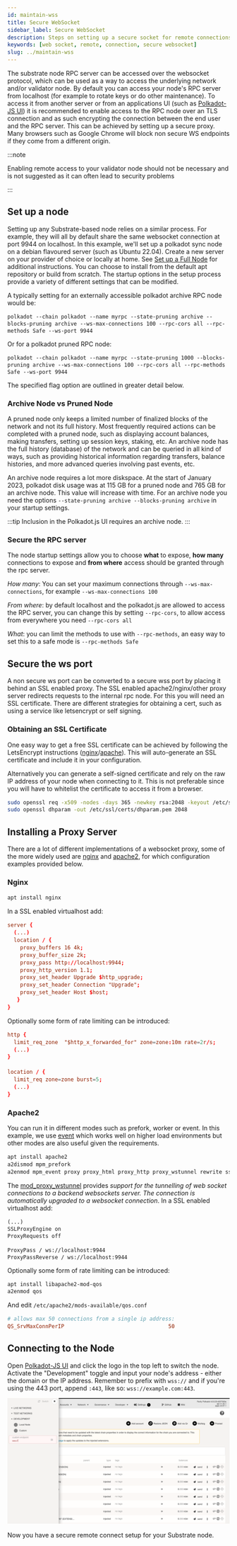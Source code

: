 ```yaml
---
id: maintain-wss
title: Secure WebSocket
sidebar_label: Secure WebSocket
description: Steps on setting up a secure socket for remote connections.
keywords: [web socket, remote, connection, secure websocket]
slug: ../maintain-wss
---
```


The substrate node RPC server can be accessed over the websocket protocol, which can be used as a
way to access the underlying network and/or validator node. By default you can access your node's
RPC server from localhost (for example to rotate keys or do other maintenance). To access it from
another server or from an applications UI (such as [Polkadot-JS UI](https://polkadot.js.org/apps))
it is recommended to enable access to the RPC node over an TLS connection and as such encrypting the
connection between the end user and the RPC server. This can be achieved by setting up a secure
proxy. Many browsers such as Google Chrome will block non secure WS endpoints if they come from a
different origin.

:::note 

Enabling remote access to your validator node should not be necessary and is not suggested
as it can often lead to security problems 

:::

## Set up a node

Setting up any Substrate-based node relies on a similar process. For example, they will all by
default share the same websocket connection at port 9944 on localhost. In this example, we'll set up
a polkadot sync node on a debian flavoured server (such as Ubuntu 22.04). Create a new server on
your provider of choice or locally at home. See [Set up a Full Node](./maintain-sync) for additional
instructions. You can choose to install from the default apt repository or build from scratch. The
startup options in the setup process provide a variety of different settings that can be modified.

A typically setting for an externally accessible polkadot archive RPC node would be:

```config
polkadot --chain polkadot --name myrpc --state-pruning archive --blocks-pruning archive --ws-max-connections 100 --rpc-cors all --rpc-methods Safe --ws-port 9944
```

Or for a polkadot pruned RPC node:

```config
polkadot --chain polkadot --name myrpc --state-pruning 1000 --blocks-pruning archive --ws-max-connections 100 --rpc-cors all --rpc-methods Safe --ws-port 9944
```

The specified flag option are outlined in greater detail below.

### Archive Node vs Pruned Node

A pruned node only keeps a limited number of finalized blocks of the network and not its full
history. Most frequently required actions can be completed with a pruned node, such as displaying
account balances, making transfers, setting up session keys, staking, etc. An archive node has the
full history (database) of the network and can be queried in all kind of ways, such as providing
historical information regarding transfers, balance histories, and more advanced queries involving
past events, etc.

An archive node requires a lot more diskspace. At the start of January 2023, polkadot disk usage was
at 115 GB for a pruned node and 765 GB for an archive node. This value will increase with time. For
an archive node you need the options `--state-pruning archive --blocks-pruning archive` in your
startup settings.

:::tip Inclusion in the Polkadot.js UI requires an archive node. :::

### Secure the RPC server

The node startup settings allow you to choose **what** to expose, **how many** connections to expose
and **from where** access should be granted through the rpc server.

_How many_: You can set your maximum connections through `--ws-max-connections`, for example
`--ws-max-connections 100`

_From where_: by default localhost and the polkadot.js are allowed to access the RPC server, you can
change this by setting `--rpc-cors`, to allow access from everywhere you need `--rpc-cors all`

_What_: you can limit the methods to use with `--rpc-methods`, an easy way to set this to a safe
mode is `--rpc-methods Safe`

## Secure the ws port

A non secure ws port can be converted to a secure wss port by placing it behind an SSL enabled
proxy. The SSL enabled apache2/nginx/other proxy server redirects requests to the internal rpc node.
For this you will need an SSL certificate. There are different strategies for obtaining a cert, such
as using a service like letsencrypt or self signing.

### Obtaining an SSL Certificate

One easy way to get a free SSL certificate can be achieved by following the LetsEncrypt instructions
([nginx](https://certbot.eff.org/instructions?ws=nginx&os=ubuntufocal)/[apache](https://certbot.eff.org/instructions?ws=apache&os=ubuntufocal)).
This will auto-generate an SSL certificate and include it in your configuration.

Alternatively you can generate a self-signed certificate and rely on the raw IP address of your node
when connecting to it. This is not preferable since you will have to whitelist the certificate to
access it from a browser.

```bash
sudo openssl req -x509 -nodes -days 365 -newkey rsa:2048 -keyout /etc/ssl/private/selfsigned.key -out /etc/ssl/certs/selfsigned.crt
sudo openssl dhparam -out /etc/ssl/certs/dhparam.pem 2048
```

## Installing a Proxy Server

There are a lot of different implementations of a websocket proxy, some of the more widely used are
[nginx](https://www.nginx.com/) and [apache2](https://httpd.apache.org/), for which configuration
examples provided below.

### Nginx

```bash
apt install nginx
```

In a SSL enabled virtualhost add:

```conf
server {
  (...)
  location / {
    proxy_buffers 16 4k;
    proxy_buffer_size 2k;
    proxy_pass http://localhost:9944;
    proxy_http_version 1.1;
    proxy_set_header Upgrade $http_upgrade;
    proxy_set_header Connection "Upgrade";
    proxy_set_header Host $host;
   }
}
```

Optionally some form of rate limiting can be introduced:

```conf
http {
  limit_req_zone  "$http_x_forwarded_for" zone=zone:10m rate=2r/s;
  (...)
}

location / {
  limit_req zone=zone burst=5;
  (...)
}
```

### Apache2

You can run it in different modes such as prefork, worker or event. In this example, we use
[event](https://httpd.apache.org/docs/2.4/mod/event.html) which works well on higher load
environments but other modes are also useful given the requirements.

```bash
apt install apache2
a2dismod mpm_prefork
a2enmod mpm_event proxy proxy_html proxy_http proxy_wstunnel rewrite ssl
```

The [mod_proxy_wstunnel](https://httpd.apache.org/docs/2.4/mod/mod_proxy_wstunnel.html) provides
_support for the tunnelling of web socket connections to a backend websockets server. The connection
is automatically upgraded to a websocket connection_. In a SSL enabled virtualhost add:

```apacheconf
(...)
SSLProxyEngine on
ProxyRequests off

ProxyPass / ws://localhost:9944
ProxyPassReverse / ws://localhost:9944
```

Optionally some form of rate limiting can be introduced:

```bash
apt install libapache2-mod-qos
a2enmod qos
```

And edit `/etc/apache2/mods-available/qos.conf`

```conf
# allows max 50 connections from a single ip address:
QS_SrvMaxConnPerIP                                 50
```

## Connecting to the Node

Open [Polkadot-JS UI](https://polkadot.js.org/apps) and click the logo in the top left to switch the
node. Activate the "Development" toggle and input your node's address - either the domain or the IP
address. Remember to prefix with `wss://` and if you're using the 443 port, append `:443`, like so:
`wss://example.com:443`.

![A sync-in-progress chain connected to Polkadot-JS UI](../assets/maintain-wss-image.png)

Now you have a secure remote connect setup for your Substrate node.
